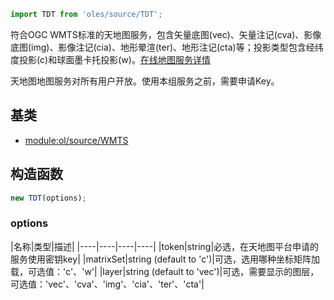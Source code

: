 ``` javascript
import TDT from 'oles/source/TDT';
```

符合OGC WMTS标准的天地图服务，包含矢量底图(vec)、矢量注记(cva)、影像底图(img)、影像注记(cia)、地形晕渲(ter)、地形注记(cta)等；投影类型包含经纬度投影(c)和球面墨卡托投影(w)。[在线地图服务详情](http://lbs.tianditu.gov.cn/server/MapService.html)

天地图地图服务对所有用户开放。使用本组服务之前，需要申请Key。

## 基类

- [module:ol/source/WMTS](https://openlayers.org/en/latest/apidoc/module-ol_source_VectorTile-VectorTile.html)

## 构造函数

```javascript
new TDT(options);
```
### options

|名称|类型|描述|
|----|----|----|----|
|token|string|必选，在天地图平台申请的服务使用密钥key|
|matrixSet|string (default to 'c')|可选，选用哪种坐标矩阵加载，可选值：'c'、'w'|
|layer|string (default to 'vec')|可选，需要显示的图层，可选值：'vec'、'cva'、'img'、'cia'、'ter'、'cta'|